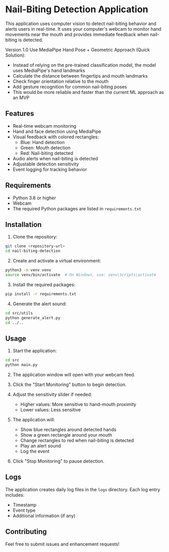 # Nail-Biting Detection Application

This application uses computer vision to detect nail-biting behavior and alerts users in real-time. It uses your computer's webcam to monitor hand movements near the mouth and provides immediate feedback when nail-biting is detected.

Version 1.0
Use MediaPipe Hand Pose + Geometric Approach (Quick Solution):
* Instead of relying on the pre-trained classification model, the model uses MediaPipe's hand landmarks
* Calculate the distance between fingertips and mouth landmarks
* Check finger orientation relative to the mouth
* Add gesture recognition for common nail-biting poses
* This would be more reliable and faster than the current ML approach as an MVP

## Features

- Real-time webcam monitoring
- Hand and face detection using MediaPipe
- Visual feedback with colored rectangles:
  - Blue: Hand detection
  - Green: Mouth detection
  - Red: Nail-biting detected
- Audio alerts when nail-biting is detected
- Adjustable detection sensitivity
- Event logging for tracking behavior

## Requirements

- Python 3.8 or higher
- Webcam
- The required Python packages are listed in `requirements.txt`

## Installation

1. Clone the repository:
```bash
git clone <repository-url>
cd nail-biting-detection
```

2. Create and activate a virtual environment:
```bash
python3 -m venv venv
source venv/bin/activate  # On Windows, use: venv\Scripts\activate
```

3. Install the required packages:
```bash
pip install -r requirements.txt
```

4. Generate the alert sound:
```bash
cd src/utils
python generate_alert.py
cd ../..
```

## Usage

1. Start the application:
```bash
cd src
python main.py
```

2. The application window will open with your webcam feed.

3. Click the "Start Monitoring" button to begin detection.

4. Adjust the sensitivity slider if needed:
   - Higher values: More sensitive to hand-mouth proximity
   - Lower values: Less sensitive

5. The application will:
   - Show blue rectangles around detected hands
   - Show a green rectangle around your mouth
   - Change rectangles to red when nail-biting is detected
   - Play an alert sound
   - Log the event

6. Click "Stop Monitoring" to pause detection.

## Logs

The application creates daily log files in the `logs` directory. Each log entry includes:
- Timestamp
- Event type
- Additional information (if any)

## Contributing

Feel free to submit issues and enhancement requests!